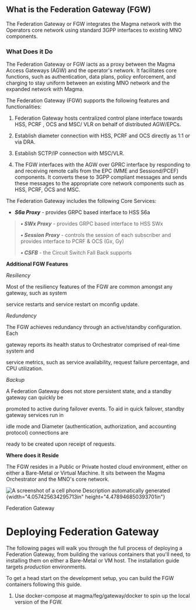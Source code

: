 ## What is the Federation Gateway (FGW)

The Federation Gateway or FGW integrates the Magma network with the Operators core network using standard 3GPP interfaces to existing MNO components.

### What Does it Do

The Federation Gateway or FGW iacts as a proxy between the Magma Access
Gateways (AGW) and the operator's network. It facilitates core
functions, such as authentication, data plans, policy enforcement, and
charging to stay uniform between an existing MNO network and the
expanded network with Magma.

The Federation Gateway (FGW) supports the following features and
functionalities:

1.  Federation Gateway hosts centralized control plane interface towards
    HSS, PCRF , OCS and MSC/ VLR on behalf of distributed AGW/EPCs.

2.  Establish diameter connection with HSS, PCRF and OCS directly as 1:1
    or via DRA.

3.  Establish SCTP/IP connection with MSC/VLR.

4.  The FGW interfaces with the AGW over GPRC interface by responding to
    and receiving remote calls from the EPC (MME and Sessiond/PCEF)
    components. It converts these to 3GPP compliant messages and sends
    these messages to the appropriate core network components such as
    HSS, PCRF, OCS and MSC.

The Federation Gateway includes the following Core Services:

-   ***S6a Proxy*** - provides GRPC based interface to HSS S6a

> ***• SWx Proxy*** - provides GRPC based interface to HSS SWx
>
> ***• Session Proxy*** - controls the session of each subscriber and
> provides interface to PCRF & OCS (Gx, Gy)
>
> ***• CSFB*** - the Circuit Switch Fall Back supports

**Additional FGW Features**

*Resiliency*

Most of the resiliency features of the FGW are common amongst any
gateway, such as system

service restarts and service restart on mconfig update.

*Redundancy*

The FGW achieves redundancy through an active/standby configuration.
Each

gateway reports its health status to Orchestrator comprised of real-time
system and

service metrics, such as service availability, request failure
percentage, and CPU utilization.

*Backup*

A Federation Gateway does not store persistent state, and a standby
gateway can quickly be

promoted to active during failover events. To aid in quick failover,
standby gateway services run in

idle mode and Diameter (authentication, authorization, and accounting
protocol) connections are

ready to be created upon receipt of requests.

**Where does it Reside**

The FGW resides in a Public or Private hosted cloud environment, either
on either a Bare-Metal or Virtual Machine. It sits between the Magma
Orchestrator and the MNO's core network.

![A screenshot of a cell phone Description automatically
generated](media/image1.png){width="4.057425634295713in"
height="4.478946850393701in"}

Federation Gateway

Deploying Federation Gateway
============================

The following pages will walk you through the full process of deploying
a Federation Gateway, from building the various containers that you\'ll
need, to installing them on either a Bare-Metal or VM host. The
installation guide targets *production* environments.

To get a head start on the development setup, you can build the FGW
containers following this guide.

1.  Use docker-compose at magma/feg/gateway/docker to spin up the local
    version of the FGW.

